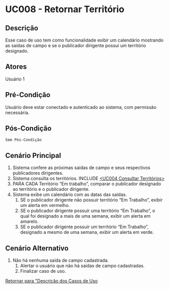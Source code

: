 # UC008 - Retornar Território

## Descrição

Esse caso de uso tem como funcionalidade exibir um calendário mostrando as saídas de campo e se o publicador dirigente possui um território designado.

## Atores

Usuário 1

## Pré-Condição

Usuário deve estar conectado e autenticado ao sistema, com permissão necessária.

## Pós-Condição

    Sem Pós-Condição

## Cenário Principal

1. Sistema confere as próximas saídas de campo e seus respectivos publicadores dirigentes.
2. Sistema consulta os territórios. INCLUDE [<UC004 Consultar Territórios>](https://github.com/matheusdf6/sheekr-app/blob/master/Project/UserCases/uc004.md)
3. PARA CADA Território “Em trabalho”, comparar o publicador designado ao território e o publicador dirigente.
4. Sistema exibe um calendário com as datas das saídas.
   1. SE o publicador dirigente não possuir território “Em Trabalho”, exibir um alerta em vermelho.
   2. SE o publicador dirigente possuir uma território “Em Trabalho”, o qual foi designado a mais de uma semana, exibir um alerta em amarelo.
   3. SE o publicador dirigente possuir um território “Em Trabalho”, designado a mesmo de uma semana, exibir um alerta em verde.

## Cenário Alternativo

1. Não há nenhuma saída de campo cadastrada.
   1. Alertar o usuário que não há saídas de campo cadastradas.
   2. Finalizar caso de uso.

[Retornar para "Descrição dos Casos de Uso](https://github.com/matheusdf6/sheekr-app#descrição-dos-casos-de-uso)
